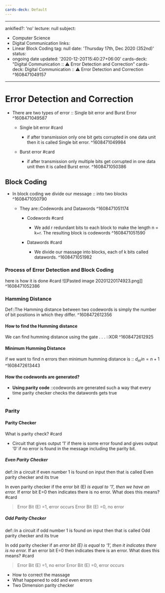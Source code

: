 ```yaml
---
cards-deck: Default
---
```


---
ankified?: 'no'
lecture: null
subject:
  - Computer Science
  - Digital Communication
links:
  - Linear Block Coding
tag: null
date: 'Thursday 17th, Dec 2020 (352nd)'
status:
  - ongoing
date updated: '2020-12-20T15:40:27+06:00'
cards-deck: "Digital Communication :: ⚠ Error Detection and Correction"
cards-deck: Digital Communication :: ⚠ Error Detection and Correction
^1608471049157
---
# Error Detection and Correction
- There are two types of error :: Single bit error and Burst Error 
^1608471049587
	- Single bit error #card 
		- if after transmission only one bit gets corrupted in one data unit then it  is called Single bit error.
^1608471049984


	- Burst error #card
		- if after transmission only multiple bits get corrupted in one data unit then it is called  Burst error.
^1608471050386

## Block Coding
- In block coding we divide our message :: into two blocks
^1608471050790

	- They are::Codewords and Datawords
^1608471051174
	
		- Codewords #card
			- We add r redundant bits to each block to make the length n = k+r. The resulting block is codewords 
^1608471051590

		- Datawords #card
			- We divide our massage into blocks, each of k bits called datawords.
^1608471051982

### Process of Error Detection and Block Coding 
here is how it is done #card 
![[Pasted image 20201220174923.png]]
^1608471052386

### Hamming Distance
Def::The Hamming distance between two codewords is simply the number of bit positions in which they differ.
^1608472612356

#### How to find the Humming distance
We can find humming distance using the gate . . . ::XOR
^1608472612925

#### Minimum Humming Distance
if we want to find n errors then minimum humming distance is :: $d_min = n+1$
^1608472613443
#### How the codewords are generated?
- **Using parity code** ::codewords are generated such a way that every time parity checker checks the datawords gets true
-  


###  Parity 
#### Parity Checker
What is parity check? #card 
-  Circuit that gives output ‘1’ if there is some error found and gives output ‘0’ if no error is found in the message including the parity bit.


##### Even Parity Checker
def::In a circuit if even number 1 is found on input then that is called Even parity checker and its true 

In even parity checker if the error bit (E) *is equal to ‘1’, then we have an error.* If error bit E=0 then indicates there is no error. What does this means? #card
>Error Bit (E) =1, error occurs
>Error Bit (E) =0, no error

##### Odd Parity Checker
def::In a circuit if odd number 1 is found on input then that is called Odd parity checker and its true 

In odd parity checker if an *error bit (E) is equal to ‘1’, then it indicates there is no error.* If an error bit E=0 then indicates there is an error. What does this means? #card 
>Error Bit (E) =1, no error
>Error Bit (E) =0, error occurs


-   How to correct the massage
-   What happened to odd and even errors
-   Two Dimension parity checker
